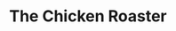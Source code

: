 ---
title: 'The Chicken Roaster'
taxonomy:
    category:
        - episode
episode: 8 
pc: 808         
written: Alec Berg & Jeff Schaffer |
directed: Andy Ackerman
aired: November 14, 1996
imdb: 
wiki: 
---